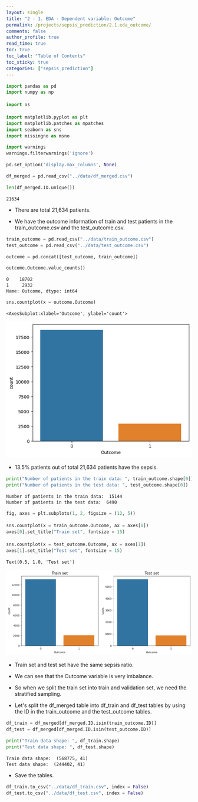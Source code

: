 ```yaml
---
layout: single
title: "2 - 1. EDA - Dependent variable: Outcome"
permalink: /projects/sepsis_prediction/2.1.eda_outcome/
comments: false
author_profile: true
read_time: true
toc: true
toc_label: "Table of Contents"
toc_sticky: true
categories: ["sepsis_prediction"]
---
```


```python
import pandas as pd 
import numpy as np 

import os

import matplotlib.pyplot as plt 
import matplotlib.patches as mpatches
import seaborn as sns 
import missingno as msno 
```


```python
import warnings
warnings.filterwarnings('ignore')
```


```python
pd.set_option('display.max_columns', None)
```


```python
df_merged = pd.read_csv("../data/df_merged.csv")
```


```python
len(df_merged.ID.unique())
```




    21634



- There are total 21,634 patients.

- We have the outcome information of train and test patients in the train_outcome.csv and the test_outcome.csv.


```python
train_outcome = pd.read_csv("../data/train_outcome.csv")
test_outcome = pd.read_csv("../data/test_outcome.csv")
```


```python
outcome = pd.concat([test_outcome, train_outcome])
```


```python
outcome.Outcome.value_counts()
```




    0    18702
    1     2932
    Name: Outcome, dtype: int64




```python
sns.countplot(x = outcome.Outcome)
```




    <AxesSubplot:xlabel='Outcome', ylabel='count'>




    
![png](/assets/images/projects/sepsis_prediction/2.1.EDA_outcome_10_1.png)
    


- 13.5% patients out of total 21,634 patients have the sepsis.


```python
print("Number of patients in the train data: ", train_outcome.shape[0])
print("Number of patients in the test data: ", test_outcome.shape[0])
```

    Number of patients in the train data:  15144
    Number of patients in the test data:  6490



```python
fig, axes = plt.subplots(1, 2, figsize = (12, 5))

sns.countplot(x = train_outcome.Outcome, ax = axes[0])
axes[0].set_title("Train set", fontsize = 15)

sns.countplot(x = test_outcome.Outcome, ax = axes[1])
axes[1].set_title("Test set", fontsize = 15)
```




    Text(0.5, 1.0, 'Test set')




    
![png](/assets/images/projects/sepsis_prediction/2.1.EDA_outcome_13_1.png)
    


- Train set and test set have the same sepsis ratio.
- We can see that the Outcome variable is very imbalance.
- So when we split the train set into train and validation set, we need the stratified sampling.

- Let's split the df_merged table into df_train and df_test tables by using the ID in the train_outcome and the test_outcome tables.


```python
df_train = df_merged[df_merged.ID.isin(train_outcome.ID)]
df_test = df_merged[df_merged.ID.isin(test_outcome.ID)]
```


```python
print("Train data shape: ", df_train.shape)
print("Test data shape: ", df_test.shape)
```

    Train data shape:  (568775, 41)
    Test data shape:  (244402, 41)


- Save the tables.


```python
df_train.to_csv("../data/df_train.csv", index = False)
df_test.to_csv("../data/df_test.csv", index = False)
```
